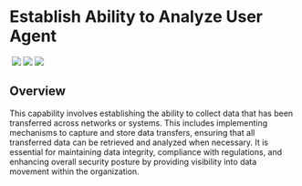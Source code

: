 # Establish Ability to Analyze User Agent
&nbsp;![](https://img.shields.io/badge/ID-C1202-blue)&nbsp;![](https://img.shields.io/badge/Phase-Preparation_%28P0001%29-blue)&nbsp;![](https://img.shields.io/badge/Category-Email-blue)
## Overview
This capability involves establishing the ability to collect data that has been transferred across networks or systems. This includes implementing mechanisms to capture and store data transfers, ensuring that all transferred data can be retrieved and analyzed when necessary. It is essential for maintaining data integrity, compliance with regulations, and enhancing overall security posture by providing visibility into data movement within the organization.